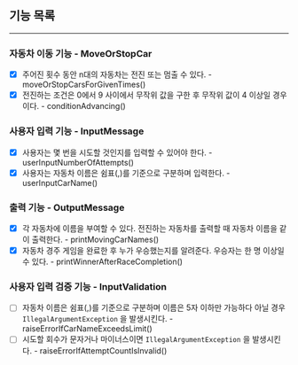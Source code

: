 ## 기능 목록 

---
### 자동차 이동 기능 - MoveOrStopCar
- [x] 주어진 횟수 동안 n대의 자동차는 전진 또는 멈출 수 있다.  - moveOrStopCarsForGivenTimes()
- [x] 전진하는 조건은 0에서 9 사이에서 무작위 값을 구한 후 무작위 값이 4 이상일 경우이다. - conditionAdvancing()

### 사용자 입력 기능 - InputMessage
- [x] 사용자는 몇 번을 시도할 것인지를 입력할 수 있어야 한다. - userInputNumberOfAttempts()
- [x] 사용자는 자동차 이름은 쉼표(,)를 기준으로 구분하며 입력한다. - userInputCarName()

### 출력 기능 - OutputMessage
- [x] 각 자동차에 이름을 부여할 수 있다. 전진하는 자동차를 출력할 때 자동차 이름을 같이 출력한다. - printMovingCarNames()
- [x] 자동차 경주 게임을 완료한 후 누가 우승했는지를 알려준다. 우승자는 한 명 이상일 수 있다. - printWinnerAfterRaceCompletion()

### 사용자 입력 검증 기능 - InputValidation
- [ ] 자동차 이름은 쉼표(,)를 기준으로 구분하며 이름은 5자 이하만 가능하다 아닐 경우 `IllegalArgumentException` 을 발생시킨다. - raiseErrorIfCarNameExceedsLimit()
- [ ] 시도할 회수가 문자거나 마이너스이면 `IllegalArgumentException` 을 발생시킨다. - raiseErrorIfAttemptCountIsInvalid()
